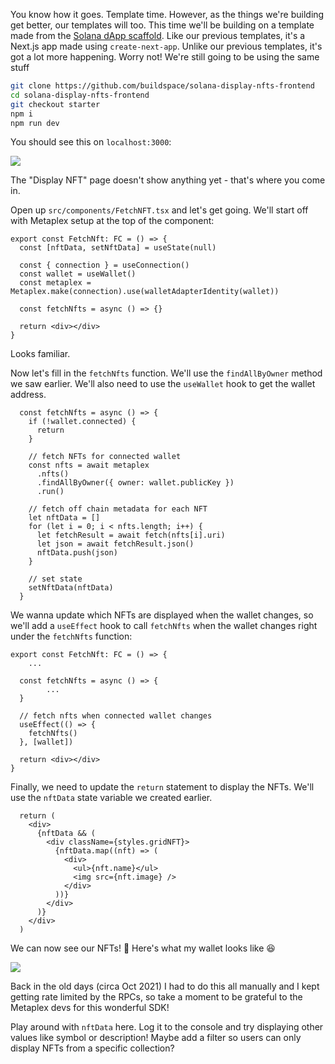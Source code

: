 You know how it goes. Template time. However, as the things we're building get better, our templates will too. This time we'll be building on a template made from the [Solana dApp scaffold](https://github.com/solana-labs/dapp-scaffold). Like our previous templates, it's a Next.js app made using `create-next-app`. Unlike our previous templates, it's got a lot more happening. Worry not! We're still going to be using the same stuff

```bash
git clone https://github.com/buildspace/solana-display-nfts-frontend
cd solana-display-nfts-frontend
git checkout starter
npm i
npm run dev
```

You should see this on `localhost:3000`:

![](https://hackmd.io/_uploads/Skn7dJhXo.png)

The "Display NFT" page doesn't show anything yet - that's where you come in.

Open up `src/components/FetchNFT.tsx` and let's get going. We'll start off with Metaplex setup at the top of the component:
```tsx
export const FetchNft: FC = () => {
  const [nftData, setNftData] = useState(null)

  const { connection } = useConnection()
  const wallet = useWallet()
  const metaplex = Metaplex.make(connection).use(walletAdapterIdentity(wallet))

  const fetchNfts = async () => {}

  return <div></div>
}
```

Looks familiar.

Now let's fill in the `fetchNfts` function. We'll use the `findAllByOwner` method we saw earlier. We'll also need to use the `useWallet` hook to get the wallet address. 

```tsx
  const fetchNfts = async () => {
    if (!wallet.connected) {
      return
    }

    // fetch NFTs for connected wallet
    const nfts = await metaplex
      .nfts()
      .findAllByOwner({ owner: wallet.publicKey })
      .run()

    // fetch off chain metadata for each NFT
    let nftData = []
    for (let i = 0; i < nfts.length; i++) {
      let fetchResult = await fetch(nfts[i].uri)
      let json = await fetchResult.json()
      nftData.push(json)
    }

    // set state
    setNftData(nftData)
  }
```

We wanna update which NFTs are displayed when the wallet changes, so we'll add a `useEffect` hook to call `fetchNfts` when the wallet changes right under the `fetchNfts` function:

```tsx
export const FetchNft: FC = () => {
	...

  const fetchNfts = async () => {
		...
  }

  // fetch nfts when connected wallet changes
  useEffect(() => {
    fetchNfts()
  }, [wallet])

  return <div></div>
}
```

Finally, we need to update the `return` statement to display the NFTs. We'll use the `nftData` state variable we created earlier.

```tsx
  return (
    <div>
      {nftData && (
        <div className={styles.gridNFT}>
          {nftData.map((nft) => (
            <div>
              <ul>{nft.name}</ul>
              <img src={nft.image} />
            </div>
          ))}
        </div>
      )}
    </div>
  )
```

We can now see our NFTs! 🎉 Here's what my wallet looks like 😆

![](https://hackmd.io/_uploads/SyhDsk2mo.png)

Back in the old days (circa Oct 2021) I had to do this all manually and I kept getting rate limited by the RPCs, so take a moment to be grateful to the Metaplex devs for this wonderful SDK!

Play around with `nftData` here. Log it to the console and try displaying other values like symbol or description! Maybe add a filter so users can only display NFTs from a specific collection? 
